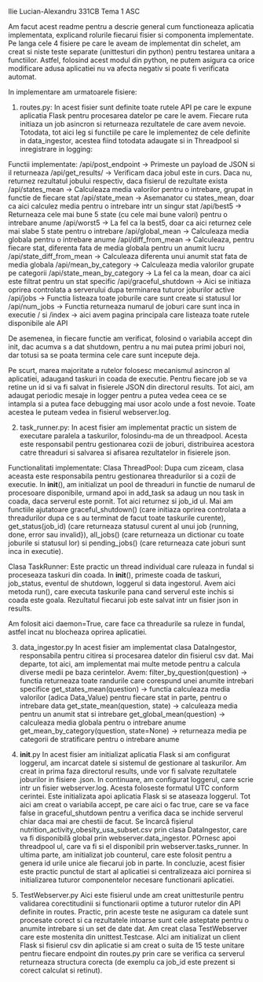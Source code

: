 Ilie Lucian-Alexandru 331CB
Tema 1 ASC

Am facut acest readme pentru a descrie general cum functioneaza aplicatia implementata, explicand rolurile fiecarui fisier si componenta implementate. Pe langa cele 4 fisiere pe care le aveam de implementat din schelet, am creat si niste teste separate (unittesturi din python) pentru testarea unitara a functiilor. Astfel, folosind acest modul din python, ne putem asigura ca orice modificare adusa aplicatiei nu va afecta negativ si poate fi verificata automat.

In implementare am urmatoarele fisiere:
1. routes.py: 
In acest fisier sunt definite toate rutele API pe care le expune aplicatia Flask pentru procesarea datelor pe care le avem. Fiecare ruta initiaza un job asincron si returneaza rezultatele de care avem nevoie. Totodata, tot aici leg si functiile pe care le implementez de cele definite in data_ingestor, acestea fiind totodata adaugate si in Threadpool si inregistrare in logging:

Functii implementate:
/api/post_endpoint -> Primeste un payload de JSON si il returneaza
/api/get_results/ -> Verificam daca jobul este in curs. Daca nu, returnez rezultatul jobului respectiv, daca fisierul de rezultate exista
/api/states_mean -> Calculeaza media valorilor pentru o intrebare, grupat in functie de fiecare stat
/api/state_mean -> Asemanator cu states_mean, doar ca aici calculez media pentru o intrebare intr un singur stat
/api/best5 -> Returneaza cele mai bune 5 state (cu cele mai bune valori) pentru o intrebare anume
/api/worst5 -> La fel ca la best5, doar ca aici returnez cele mai slabe 5 state pentru o intrebare
/api/global_mean -> Calculeaza media globala pentru o intrebare anume
/api/diff_from_mean -> Calculeaza, pentru fiecare stat, diferenta fata de media globala pentru un anumit lucru
/api/state_diff_from_mean -> Calculeaza diferenta unui anumit stat fata de media globala
/api/mean_by_category -> Calculeaza media valorilor grupate pe categorii
/api/state_mean_by_category -> La fel ca la mean, doar ca aici este filtrat pentru un stat specific
/api/graceful_shutdown -> Aici se initiaza oprirea controlata a serverului dupa terminarea tuturor joburilor active
/api/jobs -> Functia listeaza toate joburile care sunt create si statusul lor
/api/num_jobs -> Functia returneaza numarul de joburi care sunt inca in executie
/ si /index -> aici avem pagina principala care listeaza toate rutele disponibile ale API

De asemenea, in fiecare functie am verificat, folosind o variabila accept din init, dac acumva s a dat shutdown, pentru a nu mai putea primi joburi noi, dar totusi sa se poata termina cele care sunt incepute deja.

Pe scurt, marea majoritate a rutelor folosesc mecanismul asincron al aplicatiei, adaugand taskuri in coada de executie. Pentru fiecare job se va retine un id si va fi salvat in fisierele JSON din directorul results. Tot aici, am adaugat periodic mesaje in logger pentru a putea vedea ceea ce se intampla si a putea face debugging mai usor acolo unde a fost nevoie. Toate acestea le puteam vedea in fisierul webserver.log.

2. task_runner.py:
In acest fisier am implementat practic un sistem de executare paralela a taskurilor, folosindu-ma de un threadpool. Acesta este responsabil pentru gestionarea cozii de joburi, distribuirea acestora catre threaduri si salvarea si afisarea rezultatelor in fisierele json.

Functionalitati implementate:
Clasa ThreadPool:
Dupa cum ziceam, clasa aceasta este responsabila pentru gestionarea threadurilor si a cozii de executie. In __init__(), am initializat un pool de threaduri in functie de numarul de procesoare disponibile, urmand apoi in add_task sa adaug un nou task in coada, daca serverul este pornit. Tot aici returnez si job_id ul. Mai am functiile ajutatoare graceful_shutdown() (care initiaza oprirea controlata a threadurilor dupa ce s au terminat de facut toate taskurile curente), get_status(job_id) (care returneaza statusul curent al unui job {running, done, error sau invalid}), all_jobs() (care returneaza un dictionar cu toate joburile si statusul lor) si pending_jobs() (care returneaza cate joburi sunt inca in executie).

Clasa TaskRunner:
Este practic un thread individual care ruleaza in fundal si proceseaza taskuri din coada. In __init__(), primeste coada de taskuri, job_status, eventul de shutdown, loggerul si data ingestorul. Avem aici metoda run(), care executa taskurile pana cand serverul este inchis si coada este goala. Rezultatul fiecarui job este salvat intr un fisier json in results.

Am folosit aici daemon=True, care face  ca threadurile sa ruleze in fundal, astfel incat nu blocheaza oprirea aplicatiei.

3. data_ingestor.py
In acest fisier am implementat clasa DataIngestor, responsabila pentru citirea si procesarea datelor din fisierul csv dat. Mai departe, tot aici, am implementat mai multe metode pentru a calcula diverse medii pe baza cerintelor. Avem: 
filter_by_question(question) -> functia returneaza toate randurile care corespund unei anumite intrebari specifice
get_states_mean(question) -> functia calculeaza media valorilor (adica Data_Value) pentru fiecare stat in parte, pentru o intrebare data
get_state_mean(question, state)	-> calculeaza media pentru un anumit stat si intrebare
get_global_mean(question) -> calculeaza media globala pentru o intrebare anume
get_mean_by_category(question, state=None) -> returneaza media pe categorii de stratificare pentru o intrebare anume

4. __init__.py
In acest fisier am initializat aplicatia Flask si am configurat loggerul, am incarcat datele si sistemul de gestionare al taskurilor.
Am creat in prima faza directorul results, unde vor fi salvate rezultatele joburilor in fisiere .json. In continuare, am configurat loggerul,
care scrie intr un fisier webserver.log. Acesta foloseste formatul UTC conform cerintei. Este initializata apoi aplicatia Flask si se ataseaza
loggerul. Tot aici am creat o variabila accept, pe care aici o fac true, care se va face false in graceful_shutdown pentru a verifica daca se inchide
serverul chiar daca mai are chestii de facut. Se încarcă fișierul nutrition_activity_obesity_usa_subset.csv prin clasa DataIngestor, care va fi 
disponibilă global prin webserver.data_ingestor. POrnesc apoi threadpool ul, care va fi si el disponibil prin webserver.tasks_runner. 
In ultima parte, am initializat job counterul, care este folosit pentru a genera id urile unice ale fiecarui job in parte.
In concluzie, acest fisier este practic punctul de start al aplicatiei si centralizeaza aici pornirea si initializarea tuturor componentelor necesare 
functionarii aplicatiei. 

5. TestWebserver.py
Aici este fisierul unde am creat unittesturile pentru validarea corectitudinii si functionarii optime a tuturor rutelor din API definite in routes.
Practic, prin aceste teste ne asiguram ca datele sunt procesate corect si ca rezultatele intoarse sunt cele asteptate pentru o anumite intrebare si un
set de date dat.
Am creat clasa TestWebserver care este mostenita din unittest.Testcase. AIci am initializat un client Flask si fisierul csv din aplicatie si am creat 
o suita de 15 teste unitare pentru fiecare endpoint din routes.py prin care se verifica ca serverul returneaza structura corecta (de exemplu ca job_id
este prezent si corect calculat si retinut).
